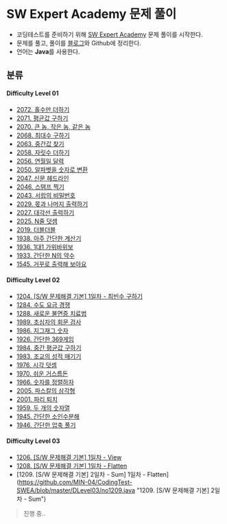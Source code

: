 # SW Expert Academy 문제 풀이
  
+ 코딩테스트를 준비하기 위해 [SW Expert Academy](https://swexpertacademy.com/main/code/problem/problemList.do "SW Expert Academy") 문제 풀이를 시작한다.
+ 문제를 풀고, 풀이를 [블로그](https://kimkkoo.tistory.com/ "내 블로그")와 Github에 정리한다.  
+ 언어는 **Java**를 사용한다.

## 분류
#### Difficulty Level 01
>
+ [2072. 홀수만 더하기](https://github.com/MIN-04/CodingTest-SWEA/blob/master/DLevel01/no2072.java "2072. 홀수만 더하기")
+ [2071. 평균값 구하기](https://github.com/MIN-04/CodingTest-SWEA/blob/master/DLevel01/no2071.java "2071. 평균값 구하기")
+ [2070. 큰 놈, 작은 놈, 같은 놈](https://github.com/MIN-04/CodingTest-SWEA/blob/master/DLevel01/no2070.java "2070. 큰 놈, 작은 놈, 같은 놈")
+ [2068. 최대수 구하기](https://github.com/MIN-04/CodingTest-SWEA/blob/master/DLevel01/no2068.java "2068. 최대수 구하기")
+ [2063. 중간값 찾기](https://github.com/MIN-04/CodingTest-SWEA/blob/master/DLevel01/no2063.java "2063. 중간값 찾기")
+ [2058. 자릿수 더하기](https://github.com/MIN-04/CodingTest-SWEA/blob/master/DLevel01/no2058.java "2058. 자릿수 더하기")
+ [2056. 연월일 달력](https://github.com/MIN-04/CodingTest-SWEA/blob/master/DLevel01/no2056.java "2056. 연월일 달력")
+ [2050. 알파벳을 숫자로 변환](https://github.com/MIN-04/CodingTest-SWEA/blob/master/DLevel01/no2050.java "2050. 알파벳을 숫자로 변환")
+ [2047. 신문 헤드라인](https://github.com/MIN-04/CodingTest-SWEA/blob/master/DLevel01/no2047.java "2047. 신문 헤드라인")
+ [2046. 스탬프 찍기](https://github.com/MIN-04/CodingTest-SWEA/blob/master/DLevel01/no2046.java "2046. 스탬프 찍기")
+ [2043. 서랍의 비밀번호](https://github.com/MIN-04/CodingTest-SWEA/blob/master/DLevel01/no2043.java "2043. 서랍의 비밀번호")
+ [2029. 몫과 나머지 출력하기](https://github.com/MIN-04/CodingTest-SWEA/blob/master/DLevel01/no2029.java "2029. 몫과 나머지 출력하기")
+ [2027. 대각선 출력하기](https://github.com/MIN-04/CodingTest-SWEA/blob/master/DLevel01/no2027.java "2027. 대각선 출력하기")
+ [2025. N줄 덧셈](https://github.com/MIN-04/CodingTest-SWEA/blob/master/DLevel01/no2025.java "2025. N줄 덧셈")
+ [2019. 더블더블](https://github.com/MIN-04/CodingTest-SWEA/blob/master/DLevel01/no2019.java "2019. 더블더블")
+ [1938. 아주 간단한 계산기](https://github.com/MIN-04/CodingTest-SWEA/blob/master/DLevel01/no1938.java "1938. 아주 간단한 계산기")
+ [1936. 1대1 가위바위보](https://github.com/MIN-04/CodingTest-SWEA/blob/master/DLevel01/no1936.java "1936. 1대1 가위바위보")
+ [1933. 간단한 N의 약수](https://github.com/MIN-04/CodingTest-SWEA/blob/master/DLevel01/no1933.java "1933. 간단한 N의 약수")
+ [1545. 거꾸로 출력해 보아요](https://github.com/MIN-04/CodingTest-SWEA/blob/master/DLevel01/no1545.java "1545. 거꾸로 출력해 보아요")
  
#### Difficulty Level 02
>
+ [1204. [S/W 문제해결 기본] 1일차 - 최빈수 구하기](https://github.com/MIN-04/CodingTest-SWEA/blob/master/DLevel02/no1204.java "1204. [S/W 문제해결 기본] 1일차 - 최빈수 구하기")
+ [1284. 수도 요금 경쟁](https://github.com/MIN-04/CodingTest-SWEA/blob/master/DLevel02/no1284.java "1284. 수도 요금 경쟁")
+ [1288. 새로운 불면증 치료법](https://github.com/MIN-04/CodingTest-SWEA/blob/master/DLevel02/no1288.java "1288. 새로운 불면증 치료법")
+ [1989. 초심자의 회문 검사](https://github.com/MIN-04/CodingTest-SWEA/blob/master/DLevel02/no1989.java "1989. 초심자의 회문 검사")
+ [1986. 지그재그 숫자](https://github.com/MIN-04/CodingTest-SWEA/blob/master/DLevel02/no1986.java "1986. 지그재그 숫자")
+ [1926. 간단한 369게임](https://github.com/MIN-04/CodingTest-SWEA/blob/master/DLevel02/no1926.java "1926. 간단한 369게임")
+ [1984. 중간 평균값 구하기](https://github.com/MIN-04/CodingTest-SWEA/blob/master/DLevel02/no1984.java "1984. 중간 평균값 구하기")
+ [1983. 조교의 성적 매기기](https://github.com/MIN-04/CodingTest-SWEA/blob/master/DLevel02/no1983.java "1983. 조교의 성적 매기기")
+ [1976. 시각 덧셈](https://github.com/MIN-04/CodingTest-SWEA/blob/master/DLevel02/no1976.java "1976. 시각 덧셈")
+ [1970. 쉬운 거스름돈](https://github.com/MIN-04/CodingTest-SWEA/blob/master/DLevel02/no1970.java "1970. 쉬운 거스름돈")
+ [1966. 숫자를 정렬하자](https://github.com/MIN-04/CodingTest-SWEA/blob/master/DLevel02/no1966.java "1966. 숫자를 정렬하자")
+ [2005. 파스칼의 삼각형](https://github.com/MIN-04/CodingTest-SWEA/blob/master/DLevel02/no2005.java "2005. 파스칼의 삼각형")
+ [2001. 파리 퇴치](https://github.com/MIN-04/CodingTest-SWEA/blob/master/DLevel02/no2001.java "2001. 파리 퇴치")
+ [1959. 두 개의 숫자열](https://github.com/MIN-04/CodingTest-SWEA/blob/master/DLevel02/no1959.java "1959. 두 개의 숫자열")
+ [1945. 간단한 소인수분해](https://github.com/MIN-04/CodingTest-SWEA/blob/master/DLevel02/no1945.java "1945. 간단한 소인수분해")
+ [1946. 간단한 압축 풀기](https://github.com/MIN-04/CodingTest-SWEA/blob/master/DLevel02/no1946.java "1946. 간단한 압축 풀기")  

#### Difficulty Level 03
>
+ [1206. [S/W 문제해결 기본] 1일차 - View](https://github.com/MIN-04/CodingTest-SWEA/blob/master/DLevel03/no1206.java "1206. [S/W 문제해결 기본] 1일차 - View")  
+ [1208. [S/W 문제해결 기본] 1일차 - Flatten](https://github.com/MIN-04/CodingTest-SWEA/blob/master/DLevel03/no1208.java "1208. [S/W 문제해결 기본] 1일차 - Flatten")    
+ [1209. [S/W 문제해결 기본] 2일차 - Sum] 1일차 - Flatten](https://github.com/MIN-04/CodingTest-SWEA/blob/master/DLevel03/no1209.java "1209. [S/W 문제해결 기본] 2일차 - Sum")   
> 진행 중..
